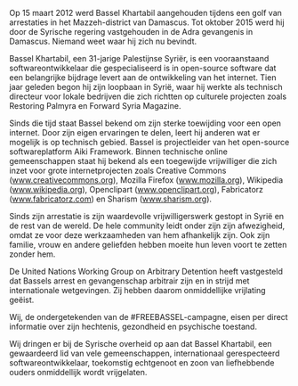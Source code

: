 Op 15 maart 2012 werd Bassel Khartabil aangehouden tijdens een golf van arrestaties in het Mazzeh-district van Damascus.
Tot oktober 2015 werd hij door de Syrische regering vastgehouden in de Adra gevangenis in Damascus.
Niemand weet waar hij zich nu bevindt.

Bassel Khartabil, een 31-jarige Palestijnse Syriër, is een vooraanstaand softwareontwikkelaar die gespecialiseerd is in open-source software dat een belangrijke bijdrage levert aan de ontwikkeling van het internet. Tien jaar geleden begon hij zijn loopbaan in Syrië, waar hij werkte als technisch directeur voor lokale bedrijven die zich richtten op culturele projecten zoals Restoring Palmyra en Forward Syria Magazine.

Sinds die tijd staat Bassel bekend om zijn sterke toewijding voor een open internet. Door zijn eigen ervaringen te delen, leert hij anderen wat er mogelijk is op technisch gebied. Bassel is projectleider van het open-source softwareplatform Aiki Framework. Binnen technische online gemeenschappen staat hij bekend als een toegewijde vrijwilliger die zich inzet voor grote internetprojecten zoals Creative Commons (www.creativecommons.org), Mozilla Firefox (www.mozilla.org), Wikipedia (www.wikipedia.org), Openclipart (www.openclipart.org), Fabricatorz (www.fabricatorz.com) en Sharism (www.sharism.org).

Sinds zijn arrestatie is zijn waardevolle vrijwilligerswerk gestopt in Syrië en de rest van de wereld. De hele community leidt onder zijn zijn afwezigheid, omdat ze voor deze werkzaamheden van hem afhankelijk zijn. Ook zijn familie, vrouw en andere geliefden hebben moeite hun leven voort te zetten zonder hem.

De United Nations Working Group on Arbitrary Detention heeft vastgesteld dat Bassels arrest en gevangenschap arbitrair zijn en in strijd met internationale wetgevingen. Zij hebben daarom onmiddellijke vrijlating geëist.

Wij, de ondergetekenden van de #FREEBASSEL-campagne, eisen per direct informatie over zijn hechtenis, gezondheid en psychische toestand.

Wij dringen er bij de Syrische overheid op aan dat Bassel Khartabil, een gewaardeerd lid van vele gemeenschappen, internationaal gerespecteerd softwareontwikkelaar, toekomstig echtgenoot en zoon van liefhebbende ouders onmiddellijk wordt vrijgelaten.
